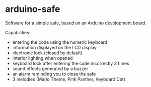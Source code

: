 # arduino-safe
Software for a simple safe, based on an Arduino development board.

Capabilities:
- entering the code using the numeric keyboard
- information displayed on the LCD display
- electronic lock (closed by default)
- interior lighting when opened
- keyboard lock after entering the code incorrectly 3 times
- sound effects generated by a buzzer
- an alarm reminding you to close the safe
- 3 melodies (Mario Theme, Pink Panther, Keyboard Cat)